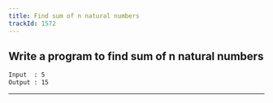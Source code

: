 ```yaml
---
title: Find sum of n natural numbers
trackId: 1572
---
```


## Write a program to find sum of n natural numbers

```txt
Input  : 5
Output : 15
```

---
